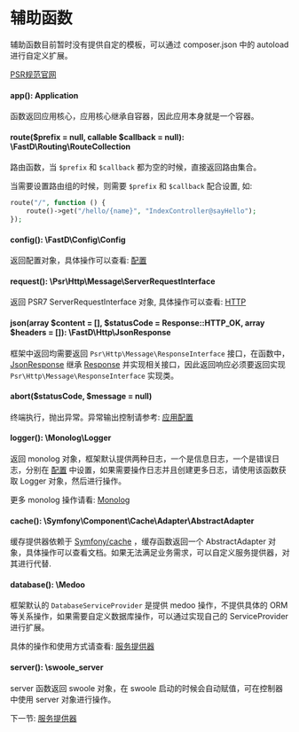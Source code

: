 # 辅助函数

辅助函数目前暂时没有提供自定的模板，可以通过 composer.json 中的 autoload 进行自定义扩展。

[PSR规范官网](http://www.php-fig.org/)

#### app(): Application

函数返回应用核心，应用核心继承自容器，因此应用本身就是一个容器。

#### route($prefix = null, callable $callback = null): \FastD\Routing\RouteCollection

路由函数，当 `$prefix` 和 `$callback` 都为空的时候，直接返回路由集合。

当需要设置路由组的时候，则需要 `$prefix` 和 `$callback` 配合设置, 如:

```php
route("/", function () {
    route()->get("/hello/{name}", "IndexController@sayHello");
});
```

#### config(): \FastD\Config\Config

返回配置对象，具体操作可以查看: [配置](https://github.com/JanHuang/config)

#### request(): \Psr\Http\Message\ServerRequestInterface

返回 PSR7 ServerRequestInterface 对象, 具体操作可以查看: [HTTP](https://github.com/JanHuang/http)

#### json(array $content = [], $statusCode = Response::HTTP_OK, array $headers = []): \FastD\Http\JsonResponse

框架中返回均需要返回 `Psr\Http\Message\ResponseInterface` 接口，在函数中，[JsonResponse](https://github.com/JanHuang/http/blob/master/src/JsonResponse.php) 继承 [Response](https://github.com/JanHuang/http/blob/master/src/Response.php) 并实现相关接口，因此返回响应必须要返回实现 `Psr\Http\Message\ResponseInterface` 实现类。

#### abort($statusCode, $message = null)

终端执行，抛出异常。异常输出控制请参考: [应用配置](3-1-configuration.md)

#### logger(): \Monolog\Logger

返回 monolog 对象，框架默认提供两种日志，一个是信息日志，一个是错误日志，分别在 [配置]() 中设置，如果需要操作日志并且创建更多日志，请使用该函数获取 Logger 对象，然后进行操作。

更多 monolog 操作请看: [Monolog](https://github.com/Seldaek/monolog)

#### cache(): \Symfony\Component\Cache\Adapter\AbstractAdapter

缓存提供器依赖于 [Symfony/cache](https://symfony.com/doc/current/components/cache.html) ，缓存函数返回一个 AbstractAdapter 对象，具体操作可以查看文档。如果无法满足业务需求，可以自定义服务提供器，对其进行代替.

#### database(): \Medoo

框架默认的 `DatabaseServiceProvider` 是提供 medoo 操作，不提供具体的 ORM 等关系操作，如果需要自定义数据库操作，可以通过实现自己的 ServiceProvider 进行扩展。

具体的操作和使用方式请查看: [服务提供器](3-6-service-provider.md)

#### server(): \swoole_server

server 函数返回 swoole 对象，在 swoole 启动的时候会自动赋值，可在控制器中使用 server 对象进行操作。 

下一节: [服务提供器](3-8-service-provider.md)
